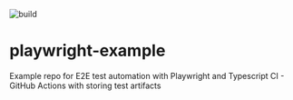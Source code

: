![build](https://github.com/vit-ganich/playwright-example/actions/workflows/ci.yml/badge.svg)

# playwright-example
Example repo for E2E test automation with Playwright and Typescript
CI - GitHub Actions with storing test artifacts
